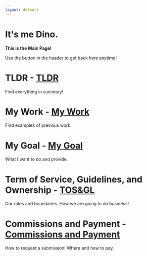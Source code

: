 ```yaml
---
layout: default
---
```


# It's me Dino.

**This is the Main Page!** 

Use the button in the header to get back here anytime!

# TLDR - [TLDR](./TLDR.html)
Find everything in summary!

# My Work - [My Work](./mywork.html)
Find examples of previous work.

# My Goal - [My Goal](./mygoal.html)
What I want to do and provide.

# Term of Service, Guidelines, and Ownership - [TOS&GL](./tos_gl_os.html)
Our rules and boundaries. How we are going to do business!

# Commissions and Payment - [Commissions and Payment](./cmm_pay.html)
How to request a submission! Where and how to pay.